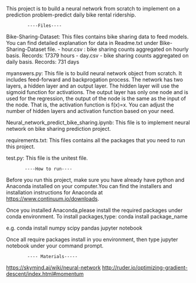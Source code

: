 This project is to build a neural network from scratch to implement on a prediction problem-predict daily bike rental ridership.

            ----Files----

Bike-Sharing-Dataset: 
This files contains bike sharing data to feed models. You can find detailed explanation for data in Readme.txt under Bike-Sharing-Dataset file.
	- hour.csv : bike sharing counts aggregated on hourly basis. Records: 17379 hours
	- day.csv - bike sharing counts aggregated on daily basis. Records: 731 days
    
myanswers.py: 
This file is to build neural network object from scratch. It includes feed-forward and backprogation process.
The network has two layers, a hidden layer and an output layer. The hidden layer will use the sigmoid function for activations. The output layer has only one node and is used for the regression, the output of the node is the same as the input of the node. That is, the activation function is  f(x)=x.  You can adjust the number of hidden layers and activation function based on your need.

Neural_network_predict_bike_sharing.ipynb: 
This file is to implement neural network on bike sharing prediction project.

requirements.txt: 
This files contains all the packages that you need to run this project.

test.py:
This file is the unitest file.

           ----How to run----
           
Before you run this project, make sure you have already have python and Anaconda installed on your computer.You can find the installers and installation instructions for Anaconda at https://www.continuum.io/downloads.

Once you installed Anaconda,please install the required packages under conda environment. To install packages,type:
conda install package_name
    
e.g. conda install numpy scipy pandas jupyter notebook

Once all require packages install in you environment, then type 
   jupyter notebook
under your command prompt. 

            ---- Materials-----
 
https://skymind.ai/wiki/neural-network
http://ruder.io/optimizing-gradient-descent/index.html#momentum
